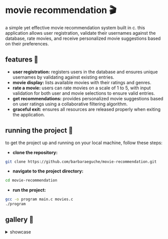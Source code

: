 # movie recommendation 🎬
a simple yet effective movie recommendation system built in c. this application allows user registration, validate their usernames against the database, rate movies, and receive personalized movie suggestions based on their preferences.

## features 👾
- **user registration:** registers users in the database and ensures unique usernames by validating against existing entries.
- **movie display:** lists available movies with their ratings and genres.
- **rate a movie:** users can rate movies on a scale of 1 to 5, with input validation for both user and movie selections to ensure valid entries.
- **get recommendations:** provides personalized movie suggestions based on user ratings using a collaborative filtering algorithm.
- **graceful exit:** ensures all resources are released properly when exiting the application.

## running the project 🏁
to get the project up and running on your local machine, follow these steps:

- **clone the repository:**
```bash
git clone https://github.com/barbaraeguche/movie-recommendation.git
```
- **navigate to the project directory:**
```bash
cd movie-recommendation
```
- **run the project:**
```bash
gcc -o program main.c movies.c
./program
```

## gallery 📸
<details>
  <summary>showcase</summary>

  - **option 1** <br>
    <img width="571" alt="option 1" src="https://github.com/user-attachments/assets/59d1a5f7-4429-4f56-ad0e-0b5e93d7b74e">

  - **option 2** <br>
    <img width="571" alt="option 2" src="https://github.com/user-attachments/assets/047bdbff-6356-45c1-b2df-2d98fdc91764">

  - **option 3** <br>
    <img width="571" alt="option 3 1" src="https://github.com/user-attachments/assets/d29fd4f9-5234-4476-8e44-0535a5d22c97">
    <img width="571" alt="option 3 2" src="https://github.com/user-attachments/assets/204bffb4-efa3-4d30-bc31-7a9bcc25575c">

  - **option 4** <br>
    <img width="571" alt="option 4" src="https://github.com/user-attachments/assets/08835a66-717d-4bf1-9a04-f655b0bd1db7">

  - **option 0** <br>
    <img width="571" alt="option 0" src="https://github.com/user-attachments/assets/fbab8525-cbe0-484a-896a-4d9584fbb287">
</details>
